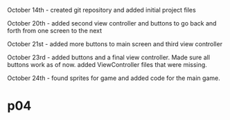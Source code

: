 


October 14th - created git repository and added initial project files

October 20th - added second view controller and buttons to go back and forth from one screen to the next

October 21st - added more buttons to main screen and third view controller

October 23rd - added buttons and a final view controller. Made sure all buttons work as of now. added ViewController files that were missing. 

October 24th - found sprites for game and added code for the main game. 
# p04
